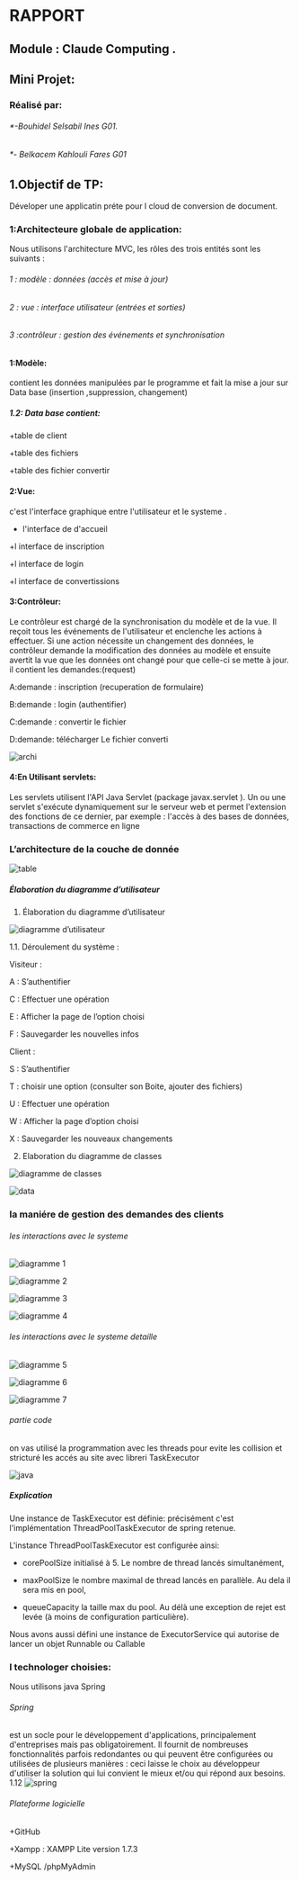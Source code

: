 # RAPPORT 
## Module : Claude Computing .	
## Mini Projet: 
### Réalisé par:
###### *-Bouhidel Selsabil Ines G01. 
###### *- Belkacem Kahlouli Fares G01

## 1.Objectif de TP: 
Déveloper une applicatin préte pour l cloud de conversion de document.

### 1:Architecteure globale de application:
Nous utilisons l'architecture MVC, les rôles des trois entités sont les suivants :

###### 1 :  modèle : données (accès et mise à jour)

###### 2 : vue : interface utilisateur (entrées et sorties)

###### 3 :contrôleur : gestion des événements et synchronisation

#### 1:Modèle:
contient les données manipulées par le programme et fait la mise a jour sur Data base (insertion ,suppression, changement)
##### 1.2:  Data base contient:
+table de client 

+table des fichiers

+table des fichier convertir

#### 2:Vue:
c'est  l'interface  graphique entre  l'utilisateur et le systeme .

+ l'interface de d'accueil

+l interface de inscription 

+l interface de login

+l interface de convertissions 

#### 3:Contrôleur:
Le contrôleur est chargé de la synchronisation du modèle et de la vue.
Il reçoit tous les événements de l'utilisateur et enclenche les actions à effectuer. Si une action nécessite un changement des données, 
le contrôleur demande la modification des données au modèle et ensuite avertit la vue que les données ont changé pour que celle-ci se mette à jour.
il contient les demandes:(request)

A:demande : inscription (recuperation de formulaire)

B:demande : login (authentifier)

C:demande : convertir le fichier
       
D:demande: télécharger Le fichier converti


![archi](1.1.png)

#### 4:En Utilisant servlets:
Les servlets utilisent l'API Java Servlet (package javax.servlet ). Un ou une servlet s'exécute dynamiquement sur le serveur web et permet l'extension des fonctions de ce dernier, par exemple : l'accès à des bases de données, transactions de commerce en ligne

### L’architecture de la couche de donnée

![table](1.2.png)

##### Élaboration du diagramme d’utilisateur 
1.  Élaboration du diagramme d’utilisateur 

![diagramme d’utilisateur](1.3.png)

1.1.  Déroulement du système :

Visiteur :

A : S’authentifier

C : Effectuer une opération

E : Afficher la page de l’option choisi

F : Sauvegarder les nouvelles infos

Client :

S : S’authentifier

T : choisir une option (consulter son Boite, ajouter des fichiers)

U : Effectuer une opération

W : Afficher la page d’option choisi

X : Sauvegarder les nouveaux changements

2. Elaboration du diagramme de classes 

 
![ diagramme de classes](1.4.png)
 
 ![data](table.png )
 ### la maniére de gestion des demandes des clients
 ###### les interactions avec le systeme 
 ![ diagramme 1](1.5.png)
 
 ![ diagramme 2](1.6.png)
 
 ![ diagramme 3](1.7.png)
 
 ![ diagramme 4](1.8.png)
 
 ###### les interactions avec le systeme detaille 
![ diagramme 5](1.9.png)

![ diagramme 6](1.10.png)

![ diagramme 7](1.11.png)

 ###### partie code 
 on vas utilisé la programmation avec les threads pour evite les collision et stricturé les accés au site avec libreri TaskExecutor
 
 ![java](1.13.png)
 
 ##### Explication
 
 Une instance de TaskExecutor est définie: précisément c'est l'implémentation ThreadPoolTaskExecutor de spring retenue.

L'instance ThreadPoolTaskExecutor est configurée ainsi:

- corePoolSize initialisé à 5. Le nombre de thread lancés simultanément,

- maxPoolSize le nombre maximal de thread lancés en parallèle. Au dela il sera mis en pool,

- queueCapacity la taille max du pool. Au délà une exception de rejet est levée (à moins de configuration particulière).

Nous avons aussi défini une instance de ExecutorService qui autorise de lancer un objet Runnable ou Callable
 
 
### l technologer choisies:  
Nous utilisons java Spring 
###### Spring 
est un socle pour le développement d'applications, principalement d'entreprises mais pas obligatoirement. Il fournit de nombreuses fonctionnalités parfois redondantes ou qui peuvent être configurées ou utilisées de plusieurs manières : ceci laisse le choix au développeur d'utiliser la solution qui lui convient le mieux et/ou qui répond aux besoins.
1.12
![spring](1.12.png)


 ###### Plateforme logicielle
  
 +GitHub
 
 +Xampp : XAMPP  Lite  version 1.7.3
 
 +MySQL /phpMyAdmin 






